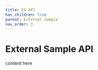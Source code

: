 ```yaml
---
title: ES API
has_children: true
parent: External Sample
nav_order: 3
---
```


# External Sample API

content here